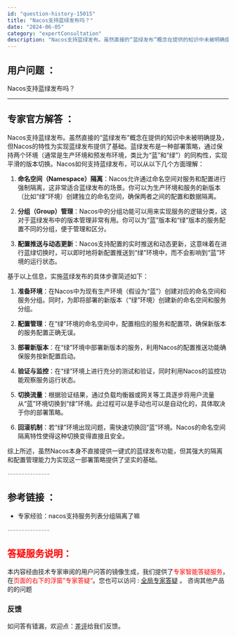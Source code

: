 ```yaml
---
id: "question-history-15015"
title: "Nacos支持蓝绿发布吗？"
date: "2024-06-05"
category: "expertConsultation"
description: "Nacos支持蓝绿发布。虽然直接的“蓝绿发布”概念在提供的知识中未被明确提及，但Nacos的特性为实现蓝绿发布提供了基础。蓝绿发布是一种部署策略，通过保持两个环境（通常是生产环境和预发布环境，类比为“蓝”和“绿”）的同构性，实现平滑的版本切换。Nacos如何支持蓝绿发布，可以从以下几个方面理解：1."
---
```


## 用户问题 ： 
 Nacos支持蓝绿发布吗？  

---------------
## 专家官方解答 ：

Nacos支持蓝绿发布。虽然直接的“蓝绿发布”概念在提供的知识中未被明确提及，但Nacos的特性为实现蓝绿发布提供了基础。蓝绿发布是一种部署策略，通过保持两个环境（通常是生产环境和预发布环境，类比为“蓝”和“绿”）的同构性，实现平滑的版本切换。Nacos如何支持蓝绿发布，可以从以下几个方面理解：

1. **命名空间（Namespace）隔离**：Nacos允许通过命名空间对服务和配置进行强制隔离，这非常适合蓝绿发布的场景。你可以为生产环境和服务的新版本（比如“绿”环境）创建独立的命名空间，确保两者之间的配置和数据隔离。

2. **分组（Group）管理**：Nacos中的分组功能可以用来实现服务的逻辑分类，这对于蓝绿发布中的版本管理非常有用。你可以为“蓝”版本和“绿”版本的服务配置不同的分组，便于管理和区分。

3. **配置推送与动态更新**：Nacos支持配置的实时推送和动态更新，这意味着在进行蓝绿切换时，可以即时地将新配置推送到“绿”环境中，而不会影响到“蓝”环境的运行状态。

基于以上信息，实施蓝绿发布的具体步骤简述如下：

1. **准备环境**：在Nacos中为现有生产环境（假设为“蓝”）创建对应的命名空间和服务分组。同时，为即将部署的新版本（“绿”环境）创建新的命名空间和服务分组。

2. **配置管理**：在“绿”环境的命名空间中，配置相应的服务和配置项，确保新版本的服务配置正确无误。

3. **部署新版本**：在“绿”环境中部署新版本的服务，利用Nacos的配置推送功能确保服务按新配置启动。

4. **验证与监控**：在“绿”环境上进行充分的测试和验证，同时利用Nacos的监控功能观察服务运行状态。

5. **切换流量**：根据验证结果，通过负载均衡器或网关等工具逐步将用户流量从“蓝”环境切换到“绿”环境。此过程可以是手动也可以是自动化的，具体取决于你的部署策略。

6. **回滚机制**：若“绿”环境出现问题，需快速切换回“蓝”环境。Nacos的命名空间隔离特性使得这种切换变得直接且安全。

综上所述，虽然Nacos本身不直接提供一键式的蓝绿发布功能，但其强大的隔离和配置管理能力为实现这一部署策略提供了坚实的基础。


<font color="#949494">---------------</font> 


## 参考链接 ：

* 专家经验：nacos支持服务列表分组隔离了嘛 


 <font color="#949494">---------------</font> 
 


## <font color="#FF0000">答疑服务说明：</font> 

本内容经由技术专家审阅的用户问答的镜像生成，我们提供了<font color="#FF0000">专家智能答疑服务</font>，在<font color="#FF0000">页面的右下的浮窗”专家答疑“</font>。您也可以访问 : [全局专家答疑](https://answer.opensource.alibaba.com/docs/intro) 。 咨询其他产品的的问题

### 反馈
如问答有错漏，欢迎点：[差评](https://ai.nacos.io/user/feedbackByEnhancerGradePOJOID?enhancerGradePOJOId=15068)给我们反馈。
